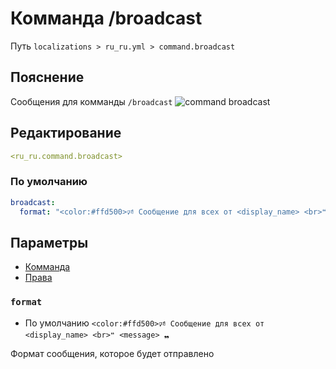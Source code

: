 # Комманда /broadcast
Путь `localizations > ru_ru.yml > command.broadcast`

## Пояснение
Сообщения для комманды `/broadcast`
![command broadcast](/commandbroadcast.png)

## Редактирование
```yaml
<ru_ru.command.broadcast>
```

### По умолчанию
```yaml
broadcast:
  format: "<color:#ffd500>🕫 Сообщение для всех от <display_name> <br>❝ <message> ❠"
```

## Параметры

- [Комманда](/ru/command/broadcast/)
- [Права](/ru/permission/command/broadcast/)

### `format`
- По умолчанию `<color:#ffd500>🕫 Сообщение для всех от <display_name> <br>❝ <message> ❠`

Формат сообщения, которое будет отправлено

